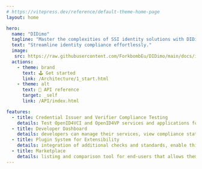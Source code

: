 ```yaml
---
# https://vitepress.dev/reference/default-theme-home-page
layout: home

hero:
  name: "DIDimo"
  tagline: "Master the complexities of SSI identity solutions with DIDimo: Your go-to platform for testing, validating, and ensuring compliance in the ever-evolving digital identity ecosystem."
  text: "Streamline identity compliance effortlessly."
  image:
   src: https://raw.githubusercontent.com/ForkbombEu/DIDimo/main/docs/images/logo/didimo_logo_fingerprint_emblem.png
  actions:
    - theme: brand
      text: 🕹 Get started
      link: /Architecture/1_start.html
    - theme: alt
      text: 🐝 API reference
      target: _self
      link: /API/index.html

features:
  - title: Credential Issuer and Verifier Compliance Testing
    details: Test OpenID4VCI and OpenID4VP services and applications for interoperability, with periodic scheduling debugging and report
  - title: Developer Dashboard
    details: developers can manage their services, view compliance statuses, schedule periodic checks, and access reports
  - title: Plugin System for Extensibility
    details: integration of additional checks and standards, enable third-party developers to contribute
  - title: Marketplace
    details: listing and comparison tool for end-users that allows them to browse and compare different digital identity products and services
---
```


